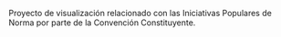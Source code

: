 Proyecto de visualización relacionado con las Iniciativas Populares de Norma por parte de la Convención Constituyente. 